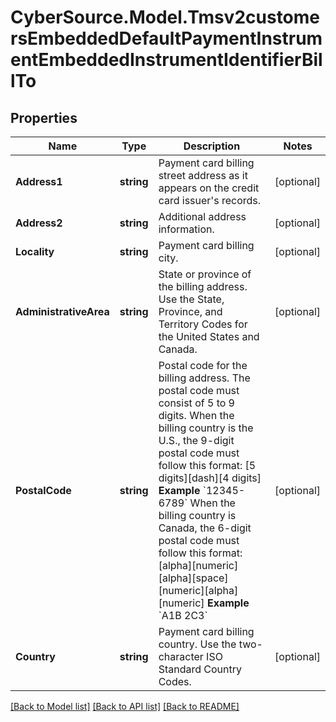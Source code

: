 # CyberSource.Model.Tmsv2customersEmbeddedDefaultPaymentInstrumentEmbeddedInstrumentIdentifierBillTo
## Properties

Name | Type | Description | Notes
------------ | ------------- | ------------- | -------------
**Address1** | **string** | Payment card billing street address as it appears on the credit card issuer&#39;s records.  | [optional] 
**Address2** | **string** | Additional address information.  | [optional] 
**Locality** | **string** | Payment card billing city.  | [optional] 
**AdministrativeArea** | **string** | State or province of the billing address. Use the State, Province, and Territory Codes for the United States and Canada.  | [optional] 
**PostalCode** | **string** | Postal code for the billing address. The postal code must consist of 5 to 9 digits.  When the billing country is the U.S., the 9-digit postal code must follow this format: [5 digits][dash][4 digits]  **Example** &#x60;12345-6789&#x60;  When the billing country is Canada, the 6-digit postal code must follow this format: [alpha][numeric][alpha][space][numeric][alpha][numeric]  **Example** &#x60;A1B 2C3&#x60;  | [optional] 
**Country** | **string** | Payment card billing country. Use the two-character ISO Standard Country Codes.  | [optional] 

[[Back to Model list]](../README.md#documentation-for-models) [[Back to API list]](../README.md#documentation-for-api-endpoints) [[Back to README]](../README.md)

